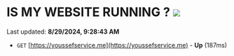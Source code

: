# IS MY WEBSITE RUNNING ? [![](https://img.shields.io/static/v1?label=Sponsor&message=%E2%9D%A4&logo=GitHub&color=%23fe8e86)](https://github.com/sponsors/Youssef-Lehmam)

Last updated: **8/29/2024, 9:28:43 AM**

- `GET` [https://youssefservice.me](https://youssefservice.me) - **Up** (187ms)
